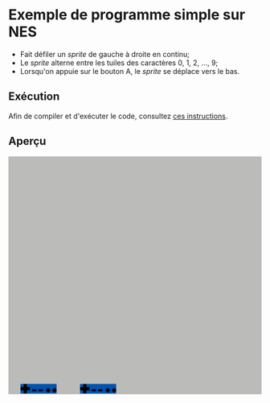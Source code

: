 # Exemple de programme simple sur NES

- Fait défiler un *sprite* de gauche à droite en continu;
- Le *sprite* alterne entre les tuiles des caractères 0, 1, 2, ..., 9;
- Lorsqu'on appuie sur le bouton A, le *sprite* se déplace vers le bas.

## Exécution

Afin de compiler et d'exécuter le code, consultez [ces instructions](http://info.usherbrooke.ca/mblondin/cours/ift209_h22/nes/instructions.pdf).

## Aperçu

![Aperçu du programme](./.apercu.gif)
